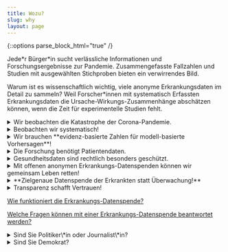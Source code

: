 ```yaml
---
title: Wozu?
slug: why
layout: page
---
```

{::options parse_block_html="true" /}

Jede\*r Bürger\*in sucht verlässliche Informationen und Forschungsergebnisse zur Pandemie.
Zusammengefasste Fallzahlen und Studien mit ausgewählten Stichproben bieten ein verwirrendes Bild.

Warum ist es wissenschaftlich wichtig, viele anonyme Erkrankungsdaten im Detail zu sammeln?
Weil Forscher*innen mit systematisch Erfassten Erkrankungsdaten die Ursache-Wirkungs-Zusammenhänge abschätzen können,
wenn die Zeit für experimentelle Studien fehlt.


<details markdown="1"><summary markdown="span">Wir beobachten die Katastrophe der Corona-Pandemie.</summary>
Sie bestimmt derzeit maßgeblich unser Leben und unsere Überlegungen.
Täglich ändert sich der Wissensstand und der Stand unserer Überlegungen und Einschätzungen.

Die Ereignisse überstürzen sich.
Das erschwert kontrollierte wissenschaftliche Studien, um Mortalität und geeignete medizinische Interventionen zu untersuchen.

Der goldene Standard zur Untersuchung von Wirkungen und Nebenwirkungen sind Experimente mit randomisierten Doppel-Blind-Versuchsreihen, wie sie beispielsweise für pharmazeutische Zulassungsverfahren benötigt werden.

Doch leider sind kontrollierte wissenschaftliche Studien nicht zeitnah möglich.
Das führt diese Pandemie sehr deutlich vor Augen.

Ärzt\*innen schildern uns ihre Erfahrungen.
In den Intensivstationen müssen täglich Behandlungsentscheidungen getroffen werden.
Kürzlich traten einige Ärzt\*innen in Europa und den USA an die Öffentlichkeit, und berichteten Ihre Erfahrungen mit dem Intubieren bei Covid-19 Erkrankten Patient\*innen:
Sie äußerten sich sehr überrascht, dass selbst bei extrem niedriger Sauerstoffsättigung im Blut viele Ihrer Patient\*innen ohne Intubation die Krankheit überstehen.
Hingegen versterben die meisten intubierten Patient\*innen.
([New York Times Artikel](https://www.nytimes.com/2020/04/14/nyregion/new-york-coronavirus.html){:target="_blank"},
[New York Times @ YouTube](https://www.youtube.com/watch?v=bp5RMutCNoI){:target="_blank"}).


Ärzt\*innen lernen von ihren Beobachtungen während ihrer Arbeit und - in einer Pandemie mit einem neuen Erreger - durch Versuch, Irrtum und Erfolg.
Ihre Erfahrungen regen randomisierte Studien zur Wirksamkeit der Intubationsbehandlung an.
Aber der kontrollierte Forschungsprozess braucht seine Zeit und muss ethisch sorgfältig abgewogen werden (vgl. Drosten).
Heute gibt es leider noch kaum gesicherte Ergebnisse wissenschaftlicher, randomisierter Studien zum Behandlungserfolg von Interventionen.
</details>

<details><summary markdown="span">Beobachten wir systematisch!</summary>
Das Wesen von Katastrophen ist eben:
wir beobachten ihr Geschehen, aber können es kaum kontrolliert experimentell untersuchen.
Wir sind also auf Beobachtungsdaten angewiesen.

Diese Beobachtungen können systematisch erfasst werden.
Dann können wir Krise und Interventionen evidenzbasiert beurteilen.
</details>

<details><summary markdown="span">Wir brauchen **evidenz-basierte Zahlen für modell-basierte Vorhersagen**!</summary>
In epidemiologischen Modellrechnungen werden Annahmen verwendet um Vorhersagen zu treffen.
Wieviele Opfer ein Erreger wirklich verursachen wird, lässt sich damit nur beantworten, 
wenn dabei realistische und evidenz-basierte Annahmen verwendet werden.
Es muss also statistisch zuverlässig abgeschätzt werden, wie tödlich der Erreger für wen ist -- eine zentrale kausale Frage in dieser Pandemie.
Ohne ein realistisches Bild der Lage besteht folgende Gefahr:
besorgt wird ein worst-case-Szenario angenommen,
mathematisch-korrekte Projektionen führen zu gut-gemeinten extremen Maßnahmen,
und wir übersehen dabei vielleicht effizientere Maßnahmen, die weniger Nebenwirkungen verursachen.

Die systematische Datenerhebungen in einer Pandemie ist eine Beobachtungsstudie ohne experimentelle Kontrolle.
Die **Kausale Inferenzstatistik** wurde entwickelt, um ursächliche Effekte in Beobachtungsstudien statistisch zu untersuchen.
Mit ihren Methoden können Forscher die [ursächlichen Effekte des Corona-Virus und medizinischer Maßnahmen](Fragen.html) evidenz-basiert und realistisch einschätzen.
<!-- , wenn bestimmte Bedingungen erfüllt sind. -->
</details>


<details><summary markdown="span">Die Forschung benötigt Patientendaten.</summary>
Patientendaten unterliegen ganz besonderem rechtlichen Schutz.
Eine systematische globale Datenerfassung von Einzelfällen ist daher schwierig.

Wie können wir persönliche Daten schützen und zugleich der nie dagewesenen Bedrohung durch Corona und Maßnahmen informiert begegnen?

Diese Seite lädt Sie ein, Strategien zur dezentralen anonymen Sammlung und Veröffentlichung Ihrer Erkrankungsdaten zur Erforschung der Katastrophe zu diskutieren.
</details>

<details><summary markdown="span">Gesundheitsdaten sind rechtlich besonders geschützt.</summary>
Während für die Erforschung der durch den Virus verursachten Covid-19 Erkrankung augenfällig offene Daten aus offizieller Quelle fehlen, ist bei der Erforschung des SARS-Cov2 Genoms eine vorbildlich offene Forschungssituation zu beobachten:
die nötigen Daten für die wissenschaftliche Gemeinschaft sind offen verfügbar und ermöglichen eine nie dagewesene Beschleunigung der Erforschung (siehe [European Commission](https://horizon-magazine.eu/article/covid-19-how-unprecedented-data-sharing-has-led-faster-ever-outbreak-research.html)).

Diese Seite bietet in der gegenwärtigen Pandemie eine konkrete Möglichkeit, Erkrankungs-Daten anonymisiert dezentral zu sammeln und frei zu veröffentlichen.
So kann die offene Erforschung der gesundheitlichen Folgen der Pandemie in gleicher Weise beschleunigt werden.
</details>

<details><summary markdown="span">Mit offenen anonymen Erkrankungs-Datenspenden können wir gemeinsam Leben retten!</summary>
Durch den informellen Austausch ihrer Erfahrungen lernen Ärzt\*innen voneinander, Patient\*innen in Intensivstationen bestmöglich zu helfen und ihnen nicht in bester Absicht zu schaden, wenn eine Maßnahme zwar z.B. für Influenza angezeigt sind, aber bei Covid-19 schadet.

Diese Erfahrungen können durch systematische Datenerfassung zusammengeführt werden.
Mit kausaler Inferenzstatistik können mit Beobachtungsdaten evidenzbasiert die effiziente Behandlungsmethoden identifiziert 
und Vorerkrankungsrisiken transparent beforscht werden.
</details>

<details><summary markdown="span">**Zielgenaue Datenspende der Erkrankten statt Überwachung!**</summary>
Wir schlagen eine Alternative zu den Datenspenden des Robert-Koch-Instituts und den umstrittenen Tracking-Apps vor.
Diese Daten zielen darauf ab, die Ausbreitung des Virus zu erforschen und zu beschränken.
<!-- , die technisch auch zur Überwachung von Gesunden verwendet werden können (vgl. -->
<!-- [Coronavirus-Update #30: "Forscher hoffen auf Datenspenden" | NDR Podcast @ youtube](https://www.youtube.com/watch?v=ZbftrKLzaa0&list=PLkKON9te6p3OpxqDskVsxXOmhfW0uPi1H&index=7&t=264s){:target="_blank"}). -->
<!-- Überwachungsdaten zielen auf die Erforschung und Verhinderung der epidemiologischen Ausbreitung - und auf jeden Fall bei einem Zombie-Virus eine gute Maßnahme. -->

Unser Vorschlag zur Erkrankungs-Datenspende zielt darauf ab, 
1. die medizinische Behandlung zu verbessern, und 
2. die Gefährlichkeit des Virus verlässlich und für spezifische Personengruppen zu erforschen.
Damit kann demokratisch und evidenzbasiert auf Basis der Erforschung der Erkrankung über Maßnahmen diskutiert werden.
</details>

<details><summary markdown="span">Transparenz schafft Vertrauen!</summary>
Um Leben zu retten, werden derzeit in gewaltigem Umfang Ressourcen mobilisiert und Rechte eingeschränkt.
Extreme Maßnahmen wurden und werden getroffen.
Gigantische Geldmittel werden bewegt.

Diese Maßnahmen sind unter extremen Umständen gerechtfertigt.
Es ist Aufgabe der Forschung diese Umstände zu klären und nachvollziehbar transparent zu kommunizieren.
Sonst gerät die offene Gesellschaft in eine Vertrauenskrise.

Helfen wir uns selbst mit Transparenz durch die Veröffentlichung unserer Erkrankungsdaten!
</details>

[Wie funktioniert die Erkrankungs-Datenspende?](Datenspende.html)

[Welche Fragen können mit einer Erkrankungs-Datenspende beantwortet werden?](Kausalitaet.html)


<details class="question"><summary markdown="span">Sind Sie Politiker\*in oder Journalist\*in?</summary>
- Unter welchen Umständen würden Sie eine Erkrankungs-Datenspende empfehlen?
<div markdown="0">
	{% include comment_form.html subject="media" %}
</div>
</details>

<details class="question"><summary markdown="span">Sind Sie Demokrat?</summary>
Wie tödlich muss eine Infektionskrankheit Ihrer Meinung nach sein (z.B. im Vergleich mit der Mortalität von Influenza-Viren), 
damit Sie persönlich
- einen gesellschaftlichen Lock-Down befürworten?
- eine Überwachungs-App freiwillig installieren?
- gesetzlich verpflichtende Impfungen befürworten?
<div markdown="0">
  <div id="respond" class="comment__new">
{% include comment_form.html subject="democracy" %}
  </div>
</div>
</details>
